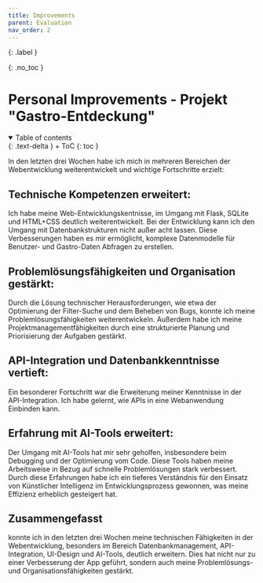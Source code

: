 ```yaml
---
title: Improvements
parent: Evaluation
nav_order: 2
---
```


{: .label }

{: .no_toc }
# Personal Improvements - Projekt "Gastro-Entdeckung"

<details open markdown="block">
{: .text-delta }
<summary>Table of contents</summary>
+ ToC
{: toc }
</details>

In den letzten drei Wochen habe ich mich in mehreren Bereichen der Webentwicklung weiterentwickelt und wichtige Fortschritte erzielt:

## Technische Kompetenzen erweitert:
Ich habe meine Web-Entwicklungskentnisse, im Umgang mit Flask, SQLite und HTML+CSS deutlich weiterentwickelt. Bei der Entwicklung kann ich den Umgang mit Datenbankstrukturen nicht außer acht lassen. Diese Verbesserungen haben es mir ermöglicht, komplexe Datenmodelle für Benutzer- und Gastro-Daten Abfragen zu erstellen.

## Problemlösungsfähigkeiten und Organisation gestärkt:
Durch die Lösung technischer Herausforderungen, wie etwa der Optimierung der Filter-Suche und dem Beheben von Bugs, konnte ich meine Problemlösungsfähigkeiten weiterentwickeln. Außerdem habe ich meine Projektmanagementfähigkeiten durch eine strukturierte Planung und Priorisierung der Aufgaben gestärkt.

## API-Integration und Datenbankkenntnisse vertieft:
Ein besonderer Fortschritt war die Erweiterung meiner Kenntnisse in der API-Integration. Ich habe gelernt, wie APIs in eine Webanwendung Einbinden kann.

## Erfahrung mit AI-Tools erweitert:
Der Umgang mit AI-Tools hat mir sehr geholfen, insbesondere beim Debugging und der Optimierung vom Code. Diese Tools haben meine Arbeitsweise in Bezug auf schnelle Problemlösungen stark verbessert. Durch diese Erfahrungen habe ich ein tieferes Verständnis für den Einsatz von Künstlicher Intelligenz im Entwicklungsprozess gewonnen, was meine Effizienz erheblich gesteigert hat.

## Zusammengefasst
konnte ich in den letzten drei Wochen meine technischen Fähigkeiten in der Webentwicklung, besonders im Bereich Datenbankmanagement, API-Integration, UI-Design und AI-Tools, deutlich erweitern. Dies hat nicht nur zu einer Verbesserung der App geführt, sondern auch meine Problemlösungs- und Organisationsfähigkeiten gestärkt.
